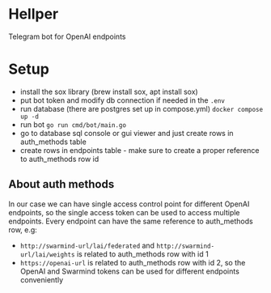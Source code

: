 # Hellper
Telegram bot for OpenAI endpoints

# Setup
 - install the sox library (brew install sox, apt install sox)
 - put bot token and modify db connection if needed in the `.env`
 - run database (there are postgres set up in compose.yml) `docker compose up -d`
 - run bot `go run cmd/bot/main.go`
 - go to database sql console or gui viewer and just create rows in auth_methods table
 - create rows in endpoints table - make sure to create a proper reference to auth_methods row id

## About auth methods
In our case we can have single access control point for different OpenAI endpoints, so the single access token can be used to access multiple endpoints.
Every endpoint can have the same reference to auth_methods row, e.g:
  - `http://swarmind-url/lai/federated` and `http://swarmind-url/lai/weights` is related to auth_methods row with id 1
  - `https://openai-url` is related to auth_methods row with id 2, so the OpenAI and Swarmind tokens can be used for different endpoints conveniently
